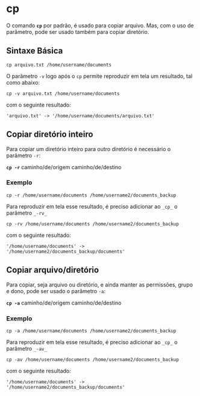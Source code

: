 # cp

O comando __`cp`__ por padrão, é usado para copiar arquivo. Mas, com o uso de parâmetro, pode ser usado também para copiar diretório.

## Sintaxe Básica

```
cp arquivo.txt /home/username/documents
```

O parâmetro `-v` logo após o `cp` permite reproduzir em tela um resultado, tal como abaixo:

```
cp -v arquivo.txt /home/username/documents
```

com o seguinte resultado:

```
'arquivo.txt' -> '/home/username/documents/arquivo.txt'
```

## Copiar diretório inteiro 

Para copiar um diretório inteiro para outro diretório é necessário o parâmetro `-r`:

__`cp -r`__ caminho/de/origem caminho/de/destino

### Exemplo

```
cp -r /home/username/documents /home/username2/documents_backup
```

Para reproduzir em tela esse resultado, é preciso adicionar ao `_cp_` o parâmetro `_-rv_`

```
cp -rv /home/username/documents /home/username2/documents_backup
```
com o seguinte resultado:

```
'/home/username/documents' -> '/home/username2/documents_backup/documents'
```

## Copiar arquivo/diretório

Para copiar, seja arquivo ou diretório, e ainda manter as permissões, grupo e dono, pode ser usado o parâmetro `-a`:

__`cp -a`__ caminho/de/origem caminho/de/destino

### Exemplo

```
cp -a /home/username/documents /home/username2/documents_backup
```

Para reproduzir em tela esse resultado, é preciso adicionar ao `_cp_` o parâmetro `_-av_`

```
cp -av /home/username/documents /home/username2/documents_backup
```

com o seguinte resultado:

```
'/home/username/documents' -> '/home/username2/documents_backup/documents'
```